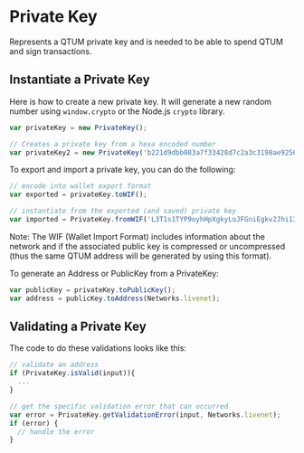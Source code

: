 # Private Key
Represents a QTUM private key and is needed to be able to spend QTUM and sign transactions.

## Instantiate a Private Key
Here is how to create a new private key. It will generate a new random number using `window.crypto` or the Node.js `crypto` library.

```javascript
var privateKey = new PrivateKey();

// Creates a private key from a hexa encoded number
var privateKey2 = new PrivateKey('b221d9dbb083a7f33428d7c2a3c3198ae925614d70210e28716ccaa7cd4ddb79');
```

To export and import a private key, you can do the following:

```javascript
// encode into wallet export format
var exported = privateKey.toWIF();

// instantiate from the exported (and saved) private key
var imported = PrivateKey.fromWIF('L3T1s1TYP9oyhHpXgkyLoJFGniEgkv2Jhi138d7R2yJ9F4QdDU2m');
```

Note: The WIF (Wallet Import Format) includes information about the network and if the associated public key is compressed or uncompressed (thus the same QTUM address will be generated by using this format).

To generate an Address or PublicKey from a PrivateKey:

```javascript
var publicKey = privateKey.toPublicKey();
var address = publicKey.toAddress(Networks.livenet);
```

## Validating a Private Key
The code to do these validations looks like this:

```javascript
// validate an address
if (PrivateKey.isValid(input)){
  ...
}

// get the specific validation error that can occurred
var error = PrivateKey.getValidationError(input, Networks.livenet);
if (error) {
  // handle the error
}
```
